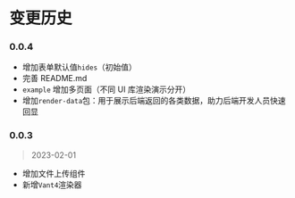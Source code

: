 # 变更历史

### 0.0.4
> 

* 增加表单默认值`hides`（初始值）
* 完善 README.md
* `example` 增加多页面（不同 UI 库渲染演示分开）
* 增加`render-data`包：用于展示后端返回的各类数据，助力后端开发人员快速回显

### 0.0.3
> 2023-02-01

* 增加文件上传组件
* 新增`Vant4`渲染器

